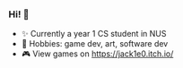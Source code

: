 ### Hi! 👋

- ✨ Currently a year 1 CS student in NUS
- 🎨 Hobbies: game dev, art, software dev
- 🎮 View games on https://jack1e0.itch.io/


<!--
**jack1e0/jack1e0** is a ✨ _special_ ✨ repository because its `README.md` (this file) appears on your GitHub profile.

Here are some ideas to get you started:

- 🔭 I’m currently working on ...
- 🌱 I’m currently learning ...
- 👯 I’m looking to collaborate on ...
- 🤔 I’m looking for help with ...
- 💬 Ask me about ...
- 📫 How to reach me: ...
- 😄 Pronouns: ...
- ⚡ Fun fact: ...
-->

